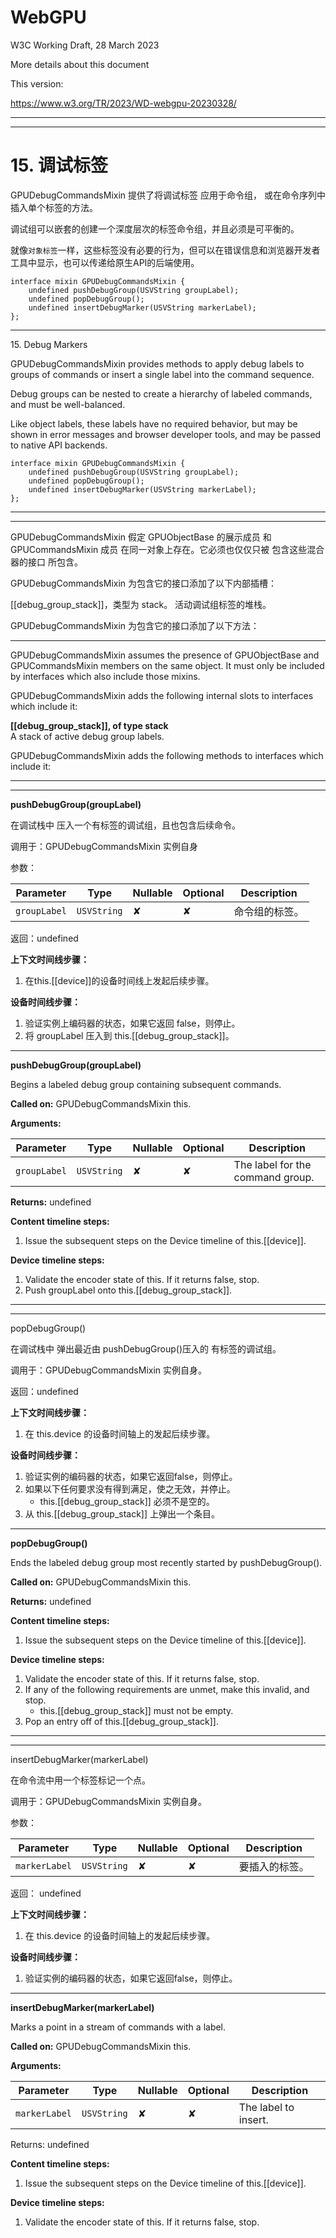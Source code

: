 # WebGPU

W3C Working Draft, 28 March 2023

More details about this document

This version:

https://www.w3.org/TR/2023/WD-webgpu-20230328/

---
---

# 15\. 调试标签

GPUDebugCommandsMixin 提供了将调试标签 应用于命令组， 或在命令序列中插入单个标签的方法。

调试组可以嵌套的创建一个深度层次的标签命令组，并且必须是可平衡的。

就像`对象标签`一样，这些标签没有必要的行为，但可以在错误信息和浏览器开发者工具中显示，也可以传递给原生API的后端使用。

```
interface mixin GPUDebugCommandsMixin {
    undefined pushDebugGroup(USVString groupLabel);
    undefined popDebugGroup();
    undefined insertDebugMarker(USVString markerLabel);
};
```

---

15\. Debug Markers

GPUDebugCommandsMixin provides methods to apply debug labels to groups of commands or insert a single label into the command sequence.

Debug groups can be nested to create a hierarchy of labeled commands, and must be well-balanced.

Like object labels, these labels have no required behavior, but may be shown in error messages and browser developer tools, and may be passed to native API backends.

```
interface mixin GPUDebugCommandsMixin {
    undefined pushDebugGroup(USVString groupLabel);
    undefined popDebugGroup();
    undefined insertDebugMarker(USVString markerLabel);
};
```

---
---

GPUDebugCommandsMixin 假定 GPUObjectBase 的展示成员 和 GPUCommandsMixin 成员 在同一对象上存在。它必须也仅仅只被 包含这些混合器的接口 所包含。

GPUDebugCommandsMixin 为包含它的接口添加了以下内部插槽：

[[debug_group_stack]]，类型为 stack<USVString>。
活动调试组标签的堆栈。

GPUDebugCommandsMixin 为包含它的接口添加了以下方法：

---

GPUDebugCommandsMixin assumes the presence of GPUObjectBase and GPUCommandsMixin members on the same object. It must only be included by interfaces which also include those mixins.

GPUDebugCommandsMixin adds the following internal slots to interfaces which include it:

**[[debug_group_stack]], of type stack<USVString>**   
A stack of active debug group labels.

GPUDebugCommandsMixin adds the following methods to interfaces which include it:

---
---

**pushDebugGroup(groupLabel)**  

在调试栈中 压入一个有标签的调试组，且也包含后续命令。

调用于：GPUDebugCommandsMixin 实例自身

参数：

| Parameter | Type | Nullable | Optional | Description |
| --- | --- | --- | --- | --- |
| `groupLabel` | `USVString` | ✘ | ✘ | 命令组的标签。 |
 
返回：undefined

**上下文时间线步骤：**
1. 在this.[[device]]的设备时间线上发起后续步骤。

**设备时间线步骤：**    
1. 验证实例上编码器的状态，如果它返回 false，则停止。
2. 将 groupLabel 压入到 this.[[debug_group_stack]]。

---

**pushDebugGroup(groupLabel)**

Begins a labeled debug group containing subsequent commands.

**Called on:** GPUDebugCommandsMixin this.

**Arguments:**

| Parameter | Type | Nullable | Optional | Description |
| --- | --- | --- | --- | --- |
| `groupLabel` | `USVString` | ✘ | ✘ | The label for the command group. |

**Returns:** undefined

**Content timeline steps:**       
1. Issue the subsequent steps on the Device timeline of this.[[device]].

**Device timeline steps:**    
1. Validate the encoder state of this. If it returns false, stop.
2. Push groupLabel onto this.[[debug_group_stack]].

---
---
popDebugGroup()

在调试栈中 弹出最近由 pushDebugGroup()压入的 有标签的调试组。

调用于：GPUDebugCommandsMixin 实例自身。

返回：undefined

**上下文时间线步骤：**    
1. 在 this.device 的设备时间轴上的发起后续步骤。

**设备时间线步骤：**    
1. 验证实例的编码器的状态，如果它返回false，则停止。
2. 如果以下任何要求没有得到满足，使之无效，并停止。
    * this.[[debug_group_stack]] 必须不是空的。
3. 从 this.[[debug_group_stack]] 上弹出一个条目。

---

**popDebugGroup()**   

Ends the labeled debug group most recently started by pushDebugGroup().

**Called on:** GPUDebugCommandsMixin this.

**Returns:** undefined

**Content timeline steps:**
1. Issue the subsequent steps on the Device timeline of this.[[device]].

**Device timeline steps:**
1. Validate the encoder state of this. If it returns false, stop.
2. If any of the following requirements are unmet, make this invalid, and stop.
    * this.[[debug_group_stack]] must not be empty.
3. Pop an entry off of this.[[debug_group_stack]].

---
---

insertDebugMarker(markerLabel)

在命令流中用一个标签标记一个点。

调用于：GPUDebugCommandsMixin 实例自身。

参数：

| Parameter | Type | Nullable | Optional | Description |
| --- | --- | --- | --- | --- |
| `markerLabel` | `USVString` | ✘ | ✘ | 要插入的标签。 |

返回： undefined

**上下文时间线步骤：**    
1. 在 this.device 的设备时间轴上的发起后续步骤。

**设备时间线步骤：**    
1. 验证实例的编码器的状态，如果它返回false，则停止。

---

**insertDebugMarker(markerLabel)**

Marks a point in a stream of commands with a label.

**Called on:** GPUDebugCommandsMixin this.

**Arguments:**

| Parameter | Type | Nullable | Optional | Description |
| --- | --- | --- | --- | --- |
| `markerLabel` | `USVString` | ✘ | ✘ | The label to insert. |

Returns: undefined

**Content timeline steps:**     
1. Issue the subsequent steps on the Device timeline of this.[[device]].

**Device timeline steps:**
1. Validate the encoder state of this. If it returns false, stop.


